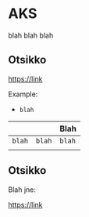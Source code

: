 # AKS

blah blah blah

## Otsikko

<https://link>

Example:
  - `blah`

|            |                                           | Blah          |
| --------------- | -------------------------------------------------- | ------------- |
| `blah` | `blah` | `blah` |
|         |                                   |        |

## Otsikko

Blah jne:

<https://link>
